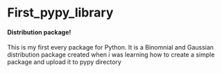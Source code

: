 # First_pypy_library

<b><h4> Distribution package! </h4></b>
This is my first every package for Python.
It is a Binomnial and Gaussian distribution package created when i was learning how to create a simple package and upload it to pypy directory
